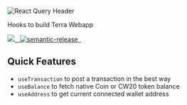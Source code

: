 ![React Query Header](https://github.com/arthuryeti/terra/raw/master/media/header.jpg)

Hooks to build Terra Webapp

<a href="https://github.com/tannerlinsley/react-query/actions?query=workflow%3A%22react-query+tests%22">
<img src="https://github.com/arthuryeti/terra/workflows/release/badge.svg" />
</a><a href="https://www.npmjs.com/package/@arthuryeti/terra" target="\_parent">
  <img alt="" src="https://img.shields.io/npm/dm/@arthuryeti/terra.svg" />
</a><a href="https://bundlephobia.com/result?p=react-query@latest" target="\_parent">
  <img alt="" src="https://badgen.net/bundlephobia/minzip/react-query@latest" />
</a><a href="#badge">
    <img alt="semantic-release" src="https://img.shields.io/badge/%20%20%F0%9F%93%A6%F0%9F%9A%80-semantic--release-e10079.svg">
  </a><a href="https://github.com/arthuryeti/terra" target="\_parent">
  <img alt="" src="https://img.shields.io/github/stars/arthuryeti/terra.svg?style=social&label=Star" />
</a><a href="https://twitter.com/arthuryeti" target="\_parent">
  <img alt="" src="https://img.shields.io/twitter/follow/arthuryeti.svg?style=social&label=Follow" />
</a>

<!-- ## Visit [react-query.tanstack.com](https://react-query.tanstack.com) for docs, guides, API and more!

Still on **React Query v2**? No problem! Check out the v2 docs here:
https://react-query-v2.tanstack.com/. -->

## Quick Features

- `useTransaction` to post a transaction in the best way
- `useBalance` to fetch native Coin or CW20 token balance
- `useAddress` to get current connected wallet address
